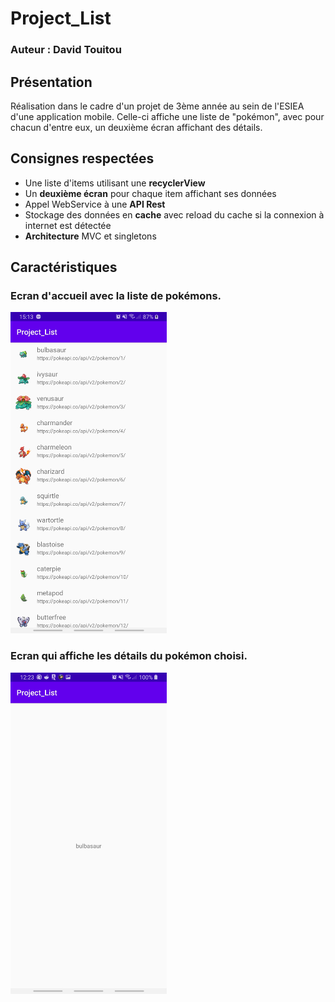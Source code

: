 # Project_List
### Auteur : David Touitou
## Présentation
Réalisation dans le cadre d'un projet de 3ème année au sein de l'ESIEA d'une application mobile. Celle-ci affiche une liste de "pokémon", avec pour chacun d'entre eux, un deuxième écran affichant des détails.

## Consignes respectées
- Une liste d'items utilisant une **recyclerView**
- Un **deuxième écran** pour chaque item affichant ses données
- Appel WebService à une **API Rest**
- Stockage des données en **cache** avec reload du cache si la connexion à internet est détectée
- **Architecture** MVC et singletons

## Caractéristiques

### Ecran d'accueil avec la liste de pokémons.

<img src="images/MainScreen.jpg" width="250">

### Ecran qui affiche les détails du pokémon choisi.

<img src="images/DetailsScreen.jpg" width="250">
